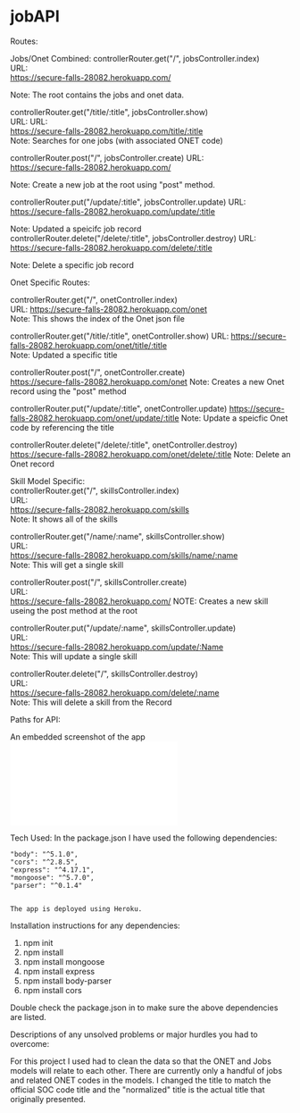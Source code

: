 # jobAPI

Routes: 

Jobs/Onet Combined: 
controllerRouter.get("/", jobsController.index)  
URL:  
https://secure-falls-28082.herokuapp.com/  

Note:  The root contains the jobs and onet data. 
  

controllerRouter.get("/title/:title", jobsController.show)  
URL: URL:  
https://secure-falls-28082.herokuapp.com/title/:title  
Note: Searches for one jobs (with associated ONET code)  
  

controllerRouter.post("/", jobsController.create)
URL:  
https://secure-falls-28082.herokuapp.com/  

Note:  Create a new job at the root using "post" method.  
  
controllerRouter.put("/update/:title", jobsController.update)
URL:  
https://secure-falls-28082.herokuapp.com/update/:title  

Note:  Updated a speicifc job record  
controllerRouter.delete("/delete/:title", jobsController.destroy)
URL:  
https://secure-falls-28082.herokuapp.com/delete/:title  

Note:  Delete a specific job record 


  
Onet Specific Routes: 
  
controllerRouter.get("/", onetController.index)  
URL: https://secure-falls-28082.herokuapp.com/onet  
Note: This shows the index of the Onet json file  
  
controllerRouter.get("/title/:title", onetController.show)
URL: https://secure-falls-28082.herokuapp.com/onet/title/:title  
Note: Updated a specific title  
  
controllerRouter.post("/", onetController.create)  
https://secure-falls-28082.herokuapp.com/onet 
Note: Creates a new Onet record using the "post" method  
  
controllerRouter.put("/update/:title", onetController.update)
https://secure-falls-28082.herokuapp.com/onet/update/:title
Note:  Update a speicfic Onet code by referencing the title 
  
controllerRouter.delete("/delete/:title", onetController.destroy)  
https://secure-falls-28082.herokuapp.com/onet/delete/:title
Note:  Delete an Onet record


Skill Model Specific:  
controllerRouter.get("/", skillsController.index)  
URL:  
    https://secure-falls-28082.herokuapp.com/skills  
Note: It shows all of the skills   
  
controllerRouter.get("/name/:name", skillsController.show)  
URL:   
https://secure-falls-28082.herokuapp.com/skills/name/:name  
    Note: This will get a single skill  
      
controllerRouter.post("/", skillsController.create)  
URL:  
https://secure-falls-28082.herokuapp.com/ 
    NOTE: Creates a  new skill useing the post method at the root  
      
controllerRouter.put("/update/:name", skillsController.update)   
URL:  
https://secure-falls-28082.herokuapp.com/update/:Name  
Note: This will update a single skill  

controllerRouter.delete("/", skillsController.destroy)  
URL:  
https://secure-falls-28082.herokuapp.com/delete/:name  
Note: This will delete a skill from the Record 


Paths for API: 




 An embedded screenshot of the app
![Alt text](./README.md?raw=true "Screenshot of App")  


 Tech Used: 
In the package.json I have used the following dependencies:   

    "body": "^5.1.0",
    "cors": "^2.8.5",
    "express": "^4.17.1",
    "mongoose": "^5.7.0",
    "parser": "^0.1.4"


    The app is deployed using Heroku.  

 Installation instructions for any dependencies:  
 1) npm init  
 2) npm install  
 3) npm install mongoose  
 4) npm install  express  
 5) npm install body-parser  
 6) npm install cors 

 Double check the package.json in to make sure the above dependencies are listed. 


 Descriptions of any unsolved problems or major hurdles you had to overcome:  

For this project I used had to clean the data so that the ONET and Jobs models will relate to each other. There are currently only a handful of jobs and related ONET codes in the models. I changed the title to match the official SOC code title and the "normalized" title is the actual title that originally presented. 

